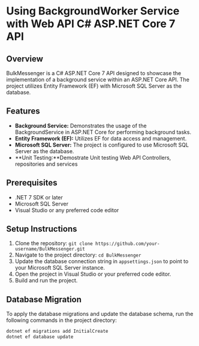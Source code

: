 # Using BackgroundWorker Service with Web API C# ASP.NET Core 7 API

## Overview
BulkMessenger is a C# ASP.NET Core 7 API designed to showcase the implementation of a background service within an ASP.NET Core API. The project utilizes Entity Framework (EF) with Microsoft SQL Server as the database.

## Features
- **Background Service:** Demonstrates the usage of the BackgroundService in ASP.NET Core for performing background tasks.
- **Entity Framework (EF):** Utilizes EF for data access and management.
- **Microsoft SQL Server:** The project is configured to use Microsoft SQL Server as the database.
- **Unit Testing:**Demostrate Unit testing Web API Controllers, repositories and services

## Prerequisites
- .NET 7 SDK or later
- Microsoft SQL Server
- Visual Studio or any preferred code editor

## Setup Instructions
1. Clone the repository: `git clone https://github.com/your-username/BulkMessenger.git`
2. Navigate to the project directory: `cd BulkMessenger`
3. Update the database connection string in `appsettings.json` to point to your Microsoft SQL Server instance.
4. Open the project in Visual Studio or your preferred code editor.
5. Build and run the project.

## Database Migration
To apply the database migrations and update the database schema, run the following commands in the project directory:

```bash
dotnet ef migrations add InitialCreate
dotnet ef database update
